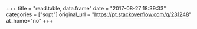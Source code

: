 +++
title = "read.table, data.frame"
date = "2017-08-27 18:39:33"
categories = ["sopt"]
original_url = "https://pt.stackoverflow.com/q/231248"
at_home="no"
+++

